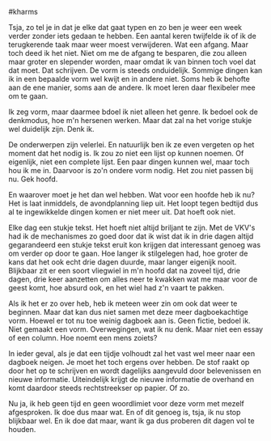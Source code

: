 #kharms 

Tsja, zo tel je in dat je elke dat gaat typen en zo ben je weer een week verder zonder iets gedaan te hebben. Een aantal keren twijfelde ik of ik de terugkerende taak maar weer moest verwijderen. Wat een afgang. Maar toch deed ik het niet. Niet om me de afgang te besparen, die zou alleen maar groter en slepender worden, maar omdat ik van binnen toch voel dat dat moet. Dat schrijven. De vorm is steeds onduidelijk. Sommige dingen kan ik in een bepaalde vorm wel kwijt en in andere niet. Soms heb ik behofte aan de ene manier, soms aan de andere. Ik moet leren daar flexibeler mee om te gaan. 

Ik zeg vorm, maar daarmee bdoel ik niet alleen het genre. Ik bedoel ook de denkmodus, hoe m'n hersenen werken. Maar dat zal na het vorige stukje wel duidelijk zijn. Denk ik.

De onderwerpen zijn velerlei. En natuurlijk ben ik ze even vergeten op het moment dat het nodig is. Ik zou zo niet een lijst op kunnen noemen. Of eigenlijk, niet een complete lijst. Een paar dingen kunnen wel, maar toch hou ik me in. Daarvoor is zo'n ondere vorm nodig. Het zou niet passen bij nu. Gek hoofd.

En waarover moet je het dan wel hebben. Wat voor een hoofde heb ik nu? Het is laat inmiddels, de avondplanning liep uit. Het loopt tegen bedtijd dus al te ingewikkelde dingen komen er niet meer uit. Dat hoeft ook niet.

Elke dag een stukje tekst. Het hoeft niet altijd briljant te zijn. Met de VKV's had ik de mechanismes zo goed door dat ik wist dat ik in drie dagen altijd gegarandeerd een stukje tekst eruit kon krijgen dat interessant genoeg was om verder op door te gaan. Hoe langer ik stilgelegen had, hoe groter de kans dat het ook echt drie dagen duurde, maar langer eigenijk nooit. Blijkbaar zit er een soort vliegwiel in m'n hoofd dat na zoveel tijd, drie dagen, drie keer aanzetten om alles neer te kwakken wat me maar voor de geest komt, hoe absurd ook, en het wiel had z'n vaart te pakken.

Als ik het er zo over heb, heb ik meteen weer zin om ook dat weer te beginnen. Maar dat kan dus niet samen met deze meer dagboekachtige vorm. Hoewel er tot nu toe weinig dagboek aan is. Geen fictie, bedoel ik. Niet gemaakt een vorm. Overwegingen, wat ik nu denk. Maar niet een essay of een column. Hoe noemt een mens zoiets?

In ieder geval, als je dat een tijdje volhoudt zal het vast wel meer naar een dagboek neigen. Je moet het toch ergens over hebben. De stof raakt op door het op te schrijven en wordt dagelijks aangevuld door belevenissen en nieuwe informatie. Uiteindelijk krijgt de nieuwe informatie de overhand en komt daardoor steeds rechtstreekser op papier. Of zo.

Nu ja, ik heb geen tijd en geen woordlimiet voor deze vorm met mezelf afgesproken. Ik doe dus maar wat. En of dit genoeg is, tsja, ik nu stop blijkbaar wel. En ik doe dat maar, want ik ga dus proberen dit dagen vol te houden.

